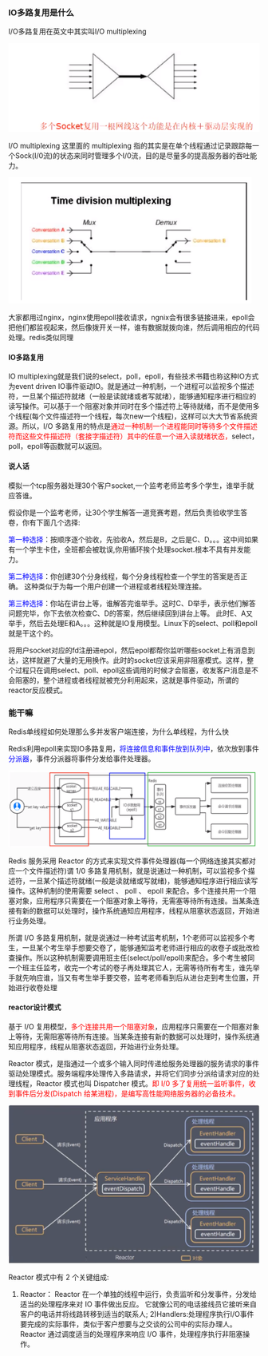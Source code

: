 ###  IO多路复用是什么

I/O多路复用在英文中其实叫I/O multiplexing

![](images/7.内核态.png)

I/O multiplexing 这里面的 multiplexing 指的其实是在单个线程通过记录跟踪每一个Sock(I/0流)的状态来同时管理多个I/0流，目的是尽量多的提高服务器的吞吐能力。

![](images/8.IO多路复用.png)

大家都用过nginx，nginx使用epoll接收请求，ngnix会有很多链接进来，epoll会把他们都监视起来，然后像拨开关一样，谁有数据就拨向谁，然后调用相应的代码处理。redis类似同理

#### IO多路复用

IO multiplexing就是我们说的select，poll，epoll，有些技术书籍也称这种IO方式为event driven IO事件驱动IO。就是通过一种机制，一个进程可以监视多个描述符，一旦某个描述符就绪（一般是读就绪或者写就绪），能够通知程序进行相应的读写操作。可以基于一个阻塞对象并同时在多个描述符上等待就绪，而不是使用多个线程(每个文件描述符一个线程，每次new一个线程)，这样可以大大节省系统资源。所以，I/O 多路复用的特点是<font color = 'red'>通过一种机制一个进程能同时等待多个文件描述符而这些文件描述符（套接字描述符）其中的任意一个进入读就绪状态，</font>select， poll，epoll等函数就可以返回。

#### 说人话

模拟一个tcp服务器处理30个客户socket,一个监考老师监考多个学生，谁举手就应答谁。

假设你是一个监考老师，让30个学生解答一道竞赛考题，然后负责验收学生答卷，你有下面几个选择:

<font color = 'blue'>第一种选择</font>：按顺序逐个验收，先验收A，然后是B，之后是C、D。。。这中间如果有一个学生卡住，全班都会被耽误,你用循环挨个处理socket.根本不具有并发能力。

<font color = 'blue'>第二种选择</font>：你创建30个分身线程，每个分身线程检查一个学生的答案是否正确。 这种类似于为每一个用户创建一个进程或者线程处理连接。

<font color = 'blue'>第三种选择</font>：你站在讲台上等，谁解答完谁举手。这时C、D举手，表示他们解答问题完毕，你下去依次检查C、D的答案，然后继续回到讲台上等。
此时E、A又举手，然后去处理E和A。。。这种就是IO复用模型。Linux下的select、poll和epoll就是干这个的。

将用户socket对应的fd注册进epol，然后epol都帮你监听哪些socket上有消息到达，这样就避了大量的无用换作。此时的socket应该采用非阻塞模式。这样，整个过程只在调用select、poll、epoll这些调用的时候才会阻塞，收发客户消息是不会阻塞的，整个进程或者线程就被充分利用起来，这就是事件驱动，所谓的reactor反应模式。

### 能干嘛

Redis单线程如何处理那么多并发客户端连接，为什么单线程，为什么快

Redis利用epoll来实现IO多路复用，<font color = 'blue'>将连接信息和事件放到队列中</font>，依次放到事件<font color = 'blue'>分派器</font>，事件分派器将事件分发给事件处理器。

![](images/9.RedisIO多路复用.png)

Redis 服务采用 Reactor 的方式来实现文件事件处理器(每一个网络连接其实都对应一个文件描述符)谓 1/0 多路复用机制，就是说通过一种机制，可以监视多个描述符，一旦某个描述符就绪(一般是读就绪或写就绪)，能够通知程序进行相应读写操作。这种机制的使用需要 select 、 poll 、 epoll 来配合。多个连接共用一个阻塞对象，应用程序只需要在一个阻塞对象上等待，无需塞等待所有连接。当某条连接有新的数据可以处理时，操作系统通知应用程序，线程从阻塞状态返回，开始进行业务处理。

所谓 I/O 多路复用机制，就是说通过一种考试监考机制，1个老师可以监视多个考生，一旦某个考生举手想要交卷了，能够通知监考老师进行相应的收卷子或批改检查操作。所以这种机制需要调用班主任(select/poll/epoll)来配合。多个考生被同一个班主任监考，收完一个考试的卷子再处理其它人，无需等待所有考生，谁先举手就先响应谁，当又有考生举手要交卷，监考老师看到后从进台走到考生位置，开始进行收卷处理

#### reactor设计模式

基于 I/O 复用模型，<font color = 'red'>多个连接共用一个阻塞对象</font>，应用程序只需要在一个阻塞对象上等待，无需阻塞等待所有连接。当某条连接有新的数据可以处理时，操作系统通知应用程序，线程从阻塞状态返回，开始进行业务处理。

Reactor 模式，是指通过一个或多个输入同时传递给服务处理器的服务请求的事件驱动处理模式。服务端程序处理传入多路请求，并将它们同步分派给请求对应的处理线程，Reactor 模式也叫 Dispatcher 模式。<font color = 'red'>即 I/0 多了复用统一监听事件，收到事件后分发(Dispatch 给某进程)，是编写高性能网络服务器的必备技术。</font>

![](images/10.reactor设计模式.png)

Reactor 模式中有 2 个关键组成:
1) Reactor： Reactor 在一个单独的线程中运行，负责监听和分发事件，分发给适当的处理程序来对 IO 事件做出反应。 它就像公司的电话接线员它接听来自客户的电话并将线路转移到适当的联系人;
2)Handlers:处理程序执行I/O事件要完成的实际事件，类似于客户想要与之交谈的公司中的实际办理人。Reactor 通过调度适当的处理程序来响应 I/O 事件，处理程序执行非阻塞操作。









